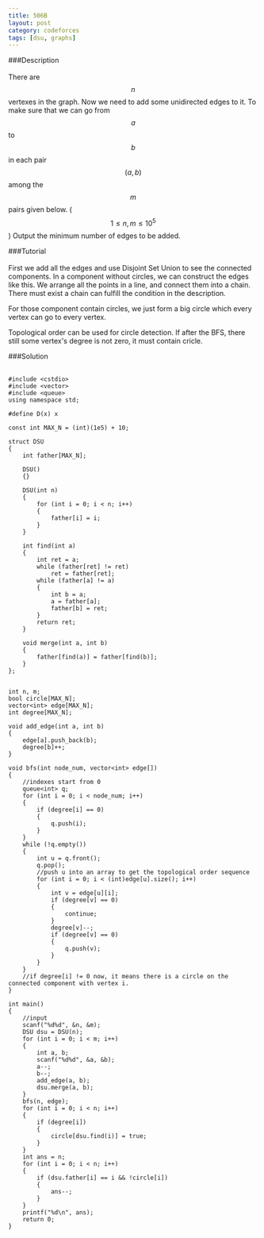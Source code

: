 ```yaml
---
title: 506B
layout: post
category: codeforces
tags: [dsu, graphs]
---
```



###Description  
<br/>
There are $$n$$ vertexes in the graph.
Now we need to add some unidirected edges to it.
To make sure that we can go from $$a$$ to $$b$$ in each pair $$(a,b)$$ among the $$m$$ pairs given below.
($$1 \leq n,m \leq 10^5$$)
Output the minimum number of edges to be added.
<br/>

###Tutorial  
<br/>
First we add all the edges and use Disjoint Set Union to see the connected components.
In a component without circles, we can construct the edges like this.
We arrange all the points in a line, and connect them into a chain.
There must exist a chain can fulfill the condition in the description.

For those component contain circles, we just form a big circle which every vertex can go to every vertex.

Topological order can be used for circle detection.
If after the BFS, there still some vertex's degree is not zero, it must contain cricle.
<br/>


###Solution  
<br/>

	#include <cstdio>
	#include <vector>
	#include <queue>
	using namespace std;

	#define D(x) x

	const int MAX_N = (int)(1e5) + 10;

	struct DSU
	{
		int father[MAX_N];

		DSU()
		{}

		DSU(int n)
		{
			for (int i = 0; i < n; i++)
			{
				father[i] = i;
			}
		}

		int find(int a)
		{
			int ret = a;
			while (father[ret] != ret)
				ret = father[ret];
			while (father[a] != a)
			{
				int b = a;
				a = father[a];
				father[b] = ret;
			}
			return ret;
		}

		void merge(int a, int b)
		{
			father[find(a)] = father[find(b)];
		}
	};


	int n, m;
	bool circle[MAX_N];
	vector<int> edge[MAX_N];
	int degree[MAX_N];

	void add_edge(int a, int b)
	{
		edge[a].push_back(b);
		degree[b]++;
	}

	void bfs(int node_num, vector<int> edge[])
	{
		//indexes start from 0
		queue<int> q;
		for (int i = 0; i < node_num; i++)
		{
			if (degree[i] == 0)
			{
				q.push(i);
			}
		}
		while (!q.empty())
		{
			int u = q.front();
			q.pop();
			//push u into an array to get the topological order sequence
			for (int i = 0; i < (int)edge[u].size(); i++)
			{
				int v = edge[u][i];
				if (degree[v] == 0)
				{
					continue;
				}
				degree[v]--;
				if (degree[v] == 0)
				{
					q.push(v);
				}
			}
		}
		//if degree[i] != 0 now, it means there is a circle on the connected component with vertex i.
	}

	int main()
	{
		//input
		scanf("%d%d", &n, &m);
		DSU dsu = DSU(n);
		for (int i = 0; i < m; i++)
		{
			int a, b;
			scanf("%d%d", &a, &b);
			a--;
			b--;
			add_edge(a, b);
			dsu.merge(a, b);
		}
		bfs(n, edge);
		for (int i = 0; i < n; i++)
		{
			if (degree[i])
			{
				circle[dsu.find(i)] = true;
			}
		}
		int ans = n;
		for (int i = 0; i < n; i++)
		{
			if (dsu.father[i] == i && !circle[i])
			{
				ans--;
			}
		}
		printf("%d\n", ans);
		return 0;
	}

